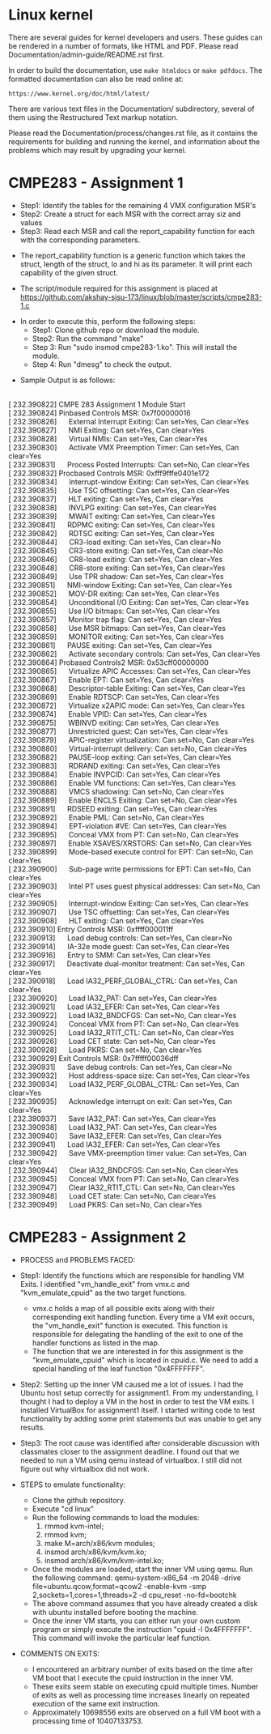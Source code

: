 # Linux kernel

There are several guides for kernel developers and users. These guides can
be rendered in a number of formats, like HTML and PDF. Please read
Documentation/admin-guide/README.rst first.

In order to build the documentation, use ``make htmldocs`` or
``make pdfdocs``.  The formatted documentation can also be read online at:

    https://www.kernel.org/doc/html/latest/

There are various text files in the Documentation/ subdirectory,
several of them using the Restructured Text markup notation.

Please read the Documentation/process/changes.rst file, as it contains the
requirements for building and running the kernel, and information about
the problems which may result by upgrading your kernel.


# CMPE283 - Assignment 1 

- Step1: Identify the tables for the remaining 4 VMX configuration MSR's
- Step2: Create a struct for each MSR with the correct array siz and values
- Step3: Read each MSR and call the report_capability function for each with the corresponding parameters.

* The report_capability function is a generic function which takes the struct, length of the struct, lo and hi
as its parameter. It will print each capability of the given struct.

* The script/module required for this assignment is placed at https://github.com/akshay-sjsu-173/linux/blob/master/scripts/cmpe283-1.c
-  In order to execute this, perform the following steps:
    - Step1: Clone github repo or download the module.
    - Step2: Run the command "make"
    - Step 3: Run "sudo insmod cmpe283-1.ko". This will install the module.
    - Step 4: Run "dmesg" to check the output.

* Sample Output is as follows:

<br>[  232.390822] CMPE 283 Assignment 1 Module Start
<br>[  232.390824] Pinbased Controls MSR: 0x7f00000016
<br>[  232.390826]   &nbsp;&nbsp;&nbsp;&nbsp; External Interrupt Exiting: Can set=Yes, Can clear=Yes
<br>[  232.390827]   &nbsp;&nbsp;&nbsp;&nbsp; NMI Exiting: Can set=Yes, Can clear=Yes
<br>[  232.390828]   &nbsp;&nbsp;&nbsp;&nbsp; Virtual NMIs: Can set=Yes, Can clear=Yes
<br>[  232.390830]   &nbsp;&nbsp;&nbsp;&nbsp; Activate VMX Preemption Timer: Can set=Yes, Can clear=Yes
<br>[  232.390831]   &nbsp;&nbsp;&nbsp;&nbsp; Process Posted Interrupts: Can set=No, Can clear=Yes
<br>[  232.390832] Procbased Controls MSR: 0xfff9fffe0401e172
<br>[  232.390834]   &nbsp;&nbsp;&nbsp;&nbsp; Interrupt-window Exiting: Can set=Yes, Can clear=Yes
<br>[  232.390835]   &nbsp;&nbsp;&nbsp;&nbsp; Use TSC offsetting: Can set=Yes, Can clear=Yes
<br>[  232.390837]   &nbsp;&nbsp;&nbsp;&nbsp; HLT exiting: Can set=Yes, Can clear=Yes
<br>[  232.390838]   &nbsp;&nbsp;&nbsp;&nbsp; INVLPG exiting: Can set=Yes, Can clear=Yes
<br>[  232.390839]   &nbsp;&nbsp;&nbsp;&nbsp; MWAIT exiting: Can set=Yes, Can clear=Yes
<br>[  232.390841]   &nbsp;&nbsp;&nbsp;&nbsp; RDPMC exiting: Can set=Yes, Can clear=Yes
<br>[  232.390842]   &nbsp;&nbsp;&nbsp;&nbsp; RDTSC exiting: Can set=Yes, Can clear=Yes
<br>[  232.390844]   &nbsp;&nbsp;&nbsp;&nbsp; CR3-load exiting: Can set=Yes, Can clear=No
<br>[  232.390845]   &nbsp;&nbsp;&nbsp;&nbsp; CR3-store exiting: Can set=Yes, Can clear=No
<br>[  232.390846]   &nbsp;&nbsp;&nbsp;&nbsp; CR8-load exiting: Can set=Yes, Can clear=Yes
<br>[  232.390848]   &nbsp;&nbsp;&nbsp;&nbsp; CR8-store exiting: Can set=Yes, Can clear=Yes
<br>[  232.390849]   &nbsp;&nbsp;&nbsp;&nbsp; Use TPR shadow: Can set=Yes, Can clear=Yes
<br>[  232.390851]   &nbsp;&nbsp;&nbsp;&nbsp; NMI-window Exiting: Can set=Yes, Can clear=Yes
<br>[  232.390852]   &nbsp;&nbsp;&nbsp;&nbsp; MOV-DR exiting: Can set=Yes, Can clear=Yes
<br>[  232.390854]   &nbsp;&nbsp;&nbsp;&nbsp; Unconditional I/O Exiting: Can set=Yes, Can clear=Yes
<br>[  232.390855]   &nbsp;&nbsp;&nbsp;&nbsp; Use I/O bitmaps: Can set=Yes, Can clear=Yes
<br>[  232.390857]   &nbsp;&nbsp;&nbsp;&nbsp; Monitor trap flag: Can set=Yes, Can clear=Yes
<br>[  232.390858]   &nbsp;&nbsp;&nbsp;&nbsp; Use MSR bitmaps: Can set=Yes, Can clear=Yes
<br>[  232.390859]   &nbsp;&nbsp;&nbsp;&nbsp; MONITOR exiting: Can set=Yes, Can clear=Yes
<br>[  232.390861]   &nbsp;&nbsp;&nbsp;&nbsp; PAUSE exiting: Can set=Yes, Can clear=Yes
<br>[  232.390862]   &nbsp;&nbsp;&nbsp;&nbsp; Activate secondary controls: Can set=Yes, Can clear=Yes
<br>[  232.390864] Probased Controls2 MSR: 0x53cff00000000
<br>[  232.390865]   &nbsp;&nbsp;&nbsp;&nbsp; Virtualize APIC Accesses: Can set=Yes, Can clear=Yes
<br>[  232.390867]   &nbsp;&nbsp;&nbsp;&nbsp; Enable EPT: Can set=Yes, Can clear=Yes
<br>[  232.390868]   &nbsp;&nbsp;&nbsp;&nbsp; Descriptor-table Exiting: Can set=Yes, Can clear=Yes
<br>[  232.390869]   &nbsp;&nbsp;&nbsp;&nbsp; Enable RDTSCP: Can set=Yes, Can clear=Yes
<br>[  232.390872]   &nbsp;&nbsp;&nbsp;&nbsp; Virtualize x2APIC mode: Can set=Yes, Can clear=Yes
<br>[  232.390874]   &nbsp;&nbsp;&nbsp;&nbsp; Enable VPID: Can set=Yes, Can clear=Yes
<br>[  232.390875]   &nbsp;&nbsp;&nbsp;&nbsp; WBINVD exiting: Can set=Yes, Can clear=Yes
<br>[  232.390877]   &nbsp;&nbsp;&nbsp;&nbsp; Unrestricted guest: Can set=Yes, Can clear=Yes
<br>[  232.390879]   &nbsp;&nbsp;&nbsp;&nbsp; APIC-register virtualization: Can set=No, Can clear=Yes
<br>[  232.390880]   &nbsp;&nbsp;&nbsp;&nbsp; Virtual-interrupt delivery: Can set=No, Can clear=Yes
<br>[  232.390882]   &nbsp;&nbsp;&nbsp;&nbsp; PAUSE-loop exiting: Can set=Yes, Can clear=Yes
<br>[  232.390883]   &nbsp;&nbsp;&nbsp;&nbsp; RDRAND exiting: Can set=Yes, Can clear=Yes
<br>[  232.390884]   &nbsp;&nbsp;&nbsp;&nbsp; Enable INVPCID: Can set=Yes, Can clear=Yes
<br>[  232.390886]   &nbsp;&nbsp;&nbsp;&nbsp; Enable VM functions: Can set=Yes, Can clear=Yes
<br>[  232.390888]   &nbsp;&nbsp;&nbsp;&nbsp; VMCS shadowing: Can set=No, Can clear=Yes
<br>[  232.390889]   &nbsp;&nbsp;&nbsp;&nbsp; Enable ENCLS Exiting: Can set=No, Can clear=Yes
<br>[  232.390891]   &nbsp;&nbsp;&nbsp;&nbsp; RDSEED exiting: Can set=Yes, Can clear=Yes
<br>[  232.390892]   &nbsp;&nbsp;&nbsp;&nbsp; Enable PML: Can set=No, Can clear=Yes
<br>[  232.390894]   &nbsp;&nbsp;&nbsp;&nbsp; EPT-violation #VE: Can set=Yes, Can clear=Yes
<br>[  232.390895]   &nbsp;&nbsp;&nbsp;&nbsp; Conceal VMX from PT: Can set=No, Can clear=Yes
<br>[  232.390897]   &nbsp;&nbsp;&nbsp;&nbsp; Enable XSAVES/XRSTORS: Can set=No, Can clear=Yes
<br>[  232.390899]   &nbsp;&nbsp;&nbsp;&nbsp; Mode-based execute control for EPT: Can set=No, Can clear=Yes
<br>[  232.390900]   &nbsp;&nbsp;&nbsp;&nbsp; Sub-page write permissions for EPT: Can set=No, Can clear=Yes
<br>[  232.390903]   &nbsp;&nbsp;&nbsp;&nbsp; Intel PT uses guest physical addresses: Can set=No, Can clear=Yes
<br>[  232.390905]   &nbsp;&nbsp;&nbsp;&nbsp; Interrupt-window Exiting: Can set=Yes, Can clear=Yes
<br>[  232.390907]   &nbsp;&nbsp;&nbsp;&nbsp; Use TSC offsetting: Can set=Yes, Can clear=Yes
<br>[  232.390908]   &nbsp;&nbsp;&nbsp;&nbsp; HLT exiting: Can set=Yes, Can clear=Yes
<br>[  232.390910] Entry Controls MSR: 0xffff000011ff
<br>[  232.390913]   &nbsp;&nbsp;&nbsp;&nbsp; Load debug controls: Can set=Yes, Can clear=No
<br>[  232.390914]   &nbsp;&nbsp;&nbsp;&nbsp; IA-32e mode guest: Can set=Yes, Can clear=Yes
<br>[  232.390916]   &nbsp;&nbsp;&nbsp;&nbsp; Entry to SMM: Can set=Yes, Can clear=Yes
<br>[  232.390917]   &nbsp;&nbsp;&nbsp;&nbsp; Deactivate dual-monitor treatment: Can set=Yes, Can clear=Yes
<br>[  232.390918]   &nbsp;&nbsp;&nbsp;&nbsp; Load IA32_PERF_GLOBAL_CTRL: Can set=Yes, Can clear=Yes
<br>[  232.390920]   &nbsp;&nbsp;&nbsp;&nbsp; Load IA32_PAT: Can set=Yes, Can clear=Yes
<br>[  232.390921]   &nbsp;&nbsp;&nbsp;&nbsp; Load IA32_EFER: Can set=Yes, Can clear=Yes
<br>[  232.390922]   &nbsp;&nbsp;&nbsp;&nbsp; Load IA32_BNDCFGS: Can set=No, Can clear=Yes
<br>[  232.390924]   &nbsp;&nbsp;&nbsp;&nbsp; Conceal VMX from PT: Can set=No, Can clear=Yes
<br>[  232.390925]   &nbsp;&nbsp;&nbsp;&nbsp; Load IA32_RTIT_CTL: Can set=No, Can clear=Yes
<br>[  232.390926]   &nbsp;&nbsp;&nbsp;&nbsp; Load CET state: Can set=No, Can clear=Yes
<br>[  232.390928]   &nbsp;&nbsp;&nbsp;&nbsp; Load PKRS: Can set=No, Can clear=Yes
<br>[  232.390929] Exit Controls MSR: 0x7fffff00036dff
<br>[  232.390931]   &nbsp;&nbsp;&nbsp;&nbsp; Save debug controls: Can set=Yes, Can clear=No
<br>[  232.390932]   &nbsp;&nbsp;&nbsp;&nbsp; Host address-space size: Can set=Yes, Can clear=Yes
<br>[  232.390934]   &nbsp;&nbsp;&nbsp;&nbsp; Load IA32_PERF_GLOBAL_CTRL: Can set=Yes, Can clear=Yes
<br>[  232.390935]   &nbsp;&nbsp;&nbsp;&nbsp; Acknowledge interrupt on exit: Can set=Yes, Can clear=Yes
<br>[  232.390937]   &nbsp;&nbsp;&nbsp;&nbsp; Save IA32_PAT: Can set=Yes, Can clear=Yes
<br>[  232.390938]   &nbsp;&nbsp;&nbsp;&nbsp; Load IA32_PAT: Can set=Yes, Can clear=Yes
<br>[  232.390940]   &nbsp;&nbsp;&nbsp;&nbsp; Save IA32_EFER: Can set=Yes, Can clear=Yes
<br>[  232.390941]   &nbsp;&nbsp;&nbsp;&nbsp; Load IA32_EFER: Can set=Yes, Can clear=Yes
<br>[  232.390942]   &nbsp;&nbsp;&nbsp;&nbsp; Save VMX-preemption timer value: Can set=Yes, Can clear=Yes
<br>[  232.390944]   &nbsp;&nbsp;&nbsp;&nbsp; Clear IA32_BNDCFGS: Can set=No, Can clear=Yes
<br>[  232.390945]   &nbsp;&nbsp;&nbsp;&nbsp; Conceal VMX from PT: Can set=No, Can clear=Yes
<br>[  232.390947]   &nbsp;&nbsp;&nbsp;&nbsp; Clear IA32_RTIT_CTL: Can set=No, Can clear=Yes
<br>[  232.390948]   &nbsp;&nbsp;&nbsp;&nbsp; Load CET state: Can set=No, Can clear=Yes
<br>[  232.390949]   &nbsp;&nbsp;&nbsp;&nbsp; Load PKRS: Can set=No, Can clear=Yes

# CMPE283 - Assignment 2

- PROCESS and PROBLEMS FACED:
- Step1: Identify the functions which are responsible for handling VM Exits. I identified "vm_handle_exit" from vmx.c and "kvm_emulate_cpuid" as the two target functions.
  - vmx.c holds a map of all possible exits along with their corresponding exit handling function. Every time a VM exit occurs, the "vm_handle_exit" function is executed. This     function is responsible for delegating the handling of the exit to one of the handler functions as listed in the map.
  - The function that we are interested in for this assignment is the "kvm_emulate_cpuid" which is located in cpuid.c. We need to add a special handling of the leaf function       "0x4FFFFFFF".
- Step2: Setting up the inner VM caused me a lot of issues. I had the Ubuntu host setup correctly for assignment1. From my understanding, I thought I had to deploy a VM in the     host in order to test the VM exits. I installed VirtualBox for assignment1 itself. I started writing code to test functionality by adding some print statements but was unable   to get any results.
- Step3: The root cause was identified after considerable discussion with classmates closer to the assignment deadline. I found out that we needed to run a VM using qemu instead   of virtualbox. I still did not figure out why virtualbox did not work.

- STEPS to emulate functionality:
  - Clone the github repository.
  - Execute "cd linux"
  - Run the following commands to load the modules:
    1. rmmod kvm-intel;
    2. rmmod kvm;
    3. make M=arch/x86/kvm modules;
    4. insmod arch/x86/kvm/kvm.ko;
    5. insmod arch/x86/kvm/kvm-intel.ko;
  - Once the modules are loaded, start the inner VM using qemu. Run the following command:
    qemu-system-x86_64 -m 2048 -drive file=ubuntu.qcow,format=qcow2 -enable-kvm -smp 2,sockets=1,cores=1,threads=2 -d cpu_reset -no-fd=bootchk
  - The above command assumes that you have already created a disk with ubuntu installed before booting the machine.
  - Once the inner VM starts, you can either run your own custom program or simply execute the instruction "cpuid -l 0x4FFFFFFF". This command will invoke the particular leaf function.

- COMMENTS ON EXITS:
  - I encountered an arbitrary number of exits based on the time after VM boot that I execute the cpuid instruction in the inner VM.
  - These exits seem stable on executing cpuid multiple times. Number of exits as well as processing time increases linearly on repeated execution of the same exit instruction.
  - Approximately 10698556 exits are observed on a full VM boot with a processing time of 10407133753.

